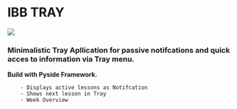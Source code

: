 # IBB TRAY

![](https://i.imgur.com/exXHGig.png)

 ### Minimalistic Tray Apllication for passive notifcations and quick acces to information via Tray menu.

 __Build with Pyside Framework.__

        - Displays active lessons as Notifcation
        - Shows next lesson in Tray    
        - Week Overview    

